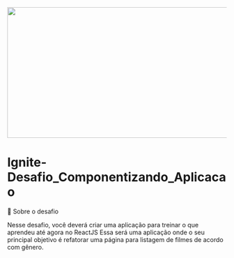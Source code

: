 <img src="https://user-images.githubusercontent.com/67304453/166619105-9f0fa979-0492-4cd6-afed-f3542cdc81c3.png" height="300px" width="1200px" />

# Ignite-Desafio_Componentizando_Aplicacao

📃 Sobre o desafio

Nesse desafio, você deverá criar uma aplicação para treinar o que aprendeu até agora no ReactJS  Essa será uma aplicação onde o seu principal objetivo é refatorar uma página para listagem de filmes de acordo com gênero.
